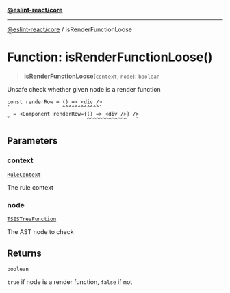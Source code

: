 [**@eslint-react/core**](../README.md)

***

[@eslint-react/core](../README.md) / isRenderFunctionLoose

# Function: isRenderFunctionLoose()

> **isRenderFunctionLoose**(`context`, `node`): `boolean`

Unsafe check whether given node is a render function
```tsx
const renderRow = () => <div />
`                 ^^^^^^^^^^^^`
_ = <Component renderRow={() => <div />} />
`                         ^^^^^^^^^^^^^   `
```

## Parameters

### context

[`RuleContext`](../-internal-/type-aliases/RuleContext.md)

The rule context

### node

[`TSESTreeFunction`](../-internal-/type-aliases/TSESTreeFunction.md)

The AST node to check

## Returns

`boolean`

`true` if node is a render function, `false` if not
